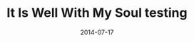---
layout: music 
title: "It Is Well With My Soul testing"
date: 2014-07-17 
description: "Acoustic demo of an original song from the series, \"Oh, the Wonders I've Seen.\" dfdfdfdf"
sc-permalink-url: "http://soundcloud.com/crdschurch/it-is-well-with-my-soul"
audio: "http://s3.amazonaws.com/crossroads-media/music/audio/02%20Garden.mp3"
audio-duration: "00:00"
src: "http://s3.amazonaws.com/crossroads-media/images/DefaultVideoImage.jpg"
---
